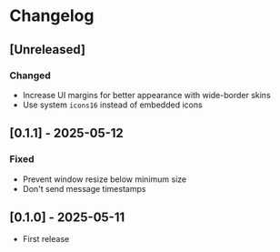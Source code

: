 # Changelog

## [Unreleased]

### Changed
- Increase UI margins for better appearance with wide-border skins
- Use system `icons16` instead of embedded icons

## [0.1.1] - 2025-05-12

### Fixed

- Prevent window resize below minimum size
- Don't send message timestamps

## [0.1.0] - 2025-05-11

- First release
